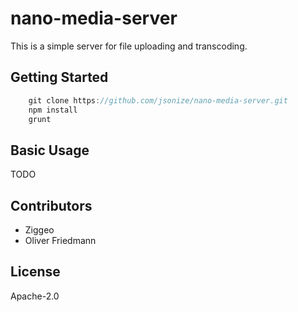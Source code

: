 # nano-media-server

This is a simple server for file uploading and transcoding.


## Getting Started


```javascript
	git clone https://github.com/jsonize/nano-media-server.git
	npm install
	grunt
```



## Basic Usage


TODO



## Contributors

- Ziggeo
- Oliver Friedmann


## License

Apache-2.0

